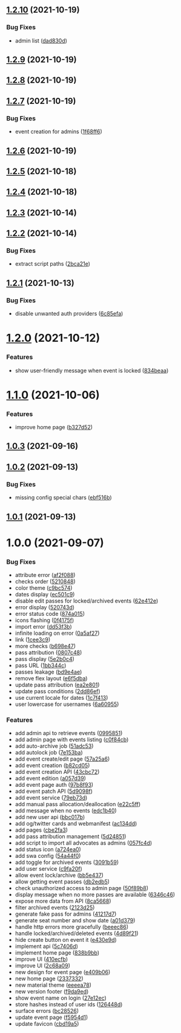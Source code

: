 ## [1.2.10](https://github.com/sinedied/azure-checkin/compare/1.2.9...1.2.10) (2021-10-19)

### Bug Fixes

- admin list ([dad830d](https://github.com/sinedied/azure-checkin/commit/dad830d2df123d6c514a7c8eb52aff20f68fbfe4))

## [1.2.9](https://github.com/sinedied/azure-checkin/compare/1.2.8...1.2.9) (2021-10-19)

## [1.2.8](https://github.com/sinedied/azure-checkin/compare/1.2.7...1.2.8) (2021-10-19)

## [1.2.7](https://github.com/sinedied/azure-checkin/compare/1.2.6...1.2.7) (2021-10-19)

### Bug Fixes

- event creation for admins ([1f68ff6](https://github.com/sinedied/azure-checkin/commit/1f68ff6ef0c04bd1daac42e4862824f11077e4e3))

## [1.2.6](https://github.com/sinedied/azure-checkin/compare/1.2.5...1.2.6) (2021-10-19)

## [1.2.5](https://github.com/sinedied/azure-checkin/compare/1.2.4...1.2.5) (2021-10-18)

## [1.2.4](https://github.com/sinedied/azure-checkin/compare/1.2.3...1.2.4) (2021-10-18)

## [1.2.3](https://github.com/sinedied/azure-checkin/compare/1.2.2...1.2.3) (2021-10-14)

## [1.2.2](https://github.com/sinedied/azure-checkin/compare/1.2.1...1.2.2) (2021-10-14)

### Bug Fixes

- extract script paths ([2bca21e](https://github.com/sinedied/azure-checkin/commit/2bca21ebfc54255b9d99e7ac5b91a3cab0e2dcbf))

## [1.2.1](https://github.com/sinedied/azure-checkin/compare/1.2.0...1.2.1) (2021-10-13)

### Bug Fixes

- disable unwanted auth providers ([6c85efa](https://github.com/sinedied/azure-checkin/commit/6c85efa31491febbcb49ec2195c5344407f3148f))

# [1.2.0](https://github.com/sinedied/azure-checkin/compare/1.1.0...1.2.0) (2021-10-12)

### Features

- show user-friendly message when event is locked ([834beaa](https://github.com/sinedied/azure-checkin/commit/834beaa7dced4865c28f4ccd4860820956618369))

# [1.1.0](https://github.com/sinedied/azure-checkin/compare/1.0.3...1.1.0) (2021-10-06)

### Features

- improve home page ([b327d52](https://github.com/sinedied/azure-checkin/commit/b327d52405824fd366c772b8ad0748affba80463))

## [1.0.3](https://github.com/sinedied/azure-checkin/compare/1.0.2...1.0.3) (2021-09-16)

## [1.0.2](https://github.com/sinedied/azure-checkin/compare/1.0.1...1.0.2) (2021-09-13)

### Bug Fixes

- missing config special chars ([ebf516b](https://github.com/sinedied/azure-checkin/commit/ebf516bbe48343277fd0752df4e557a9ca18c142))

## [1.0.1](https://github.com/sinedied/azure-checkin/compare/1.0.0...1.0.1) (2021-09-13)

# 1.0.0 (2021-09-07)

### Bug Fixes

- attribute error ([af2f088](https://github.com/sinedied/azure-checkin/commit/af2f08889fb33af58c976d34c15963bed3063afa))
- checks order ([5210848](https://github.com/sinedied/azure-checkin/commit/52108480b392420ded87990a173225feac37292e))
- color theme ([c9bc574](https://github.com/sinedied/azure-checkin/commit/c9bc574155c12868f301e653f97d13cabaa9b767))
- dates display ([ec501c9](https://github.com/sinedied/azure-checkin/commit/ec501c9f68d674d1f8e75382e6f47271736bb980))
- disable edit passes for locked/archived events ([62e412e](https://github.com/sinedied/azure-checkin/commit/62e412e7df12c34834abd851e10baf33d550a88c))
- error display ([520743d](https://github.com/sinedied/azure-checkin/commit/520743d9b3317b0a040595b7061d01d6ee7ad069))
- error status code ([874a015](https://github.com/sinedied/azure-checkin/commit/874a01543bc4eda967126bd76f108ef8545b4fcf))
- icons flashing ([0f4175f](https://github.com/sinedied/azure-checkin/commit/0f4175ffb92eef8d86eac414fd3d073f8f23bdea))
- import error ([dd53f3b](https://github.com/sinedied/azure-checkin/commit/dd53f3be19732cf13afee3e9476c81c1a3864959))
- infinite loading on error ([0a5af27](https://github.com/sinedied/azure-checkin/commit/0a5af270bde664c28bccf5b6ae3b26664d0a5b03))
- link ([1cee3c9](https://github.com/sinedied/azure-checkin/commit/1cee3c9ac63ac8ba63edb1d1e4827caef8a31c19))
- more checks ([b698e47](https://github.com/sinedied/azure-checkin/commit/b698e47fa35658ab6b3ca3de8964d1e5aad96a40))
- pass attribution ([0807c48](https://github.com/sinedied/azure-checkin/commit/0807c48228dda42f05a92004f3ed149f03cc4621))
- pass display ([5e2b0c4](https://github.com/sinedied/azure-checkin/commit/5e2b0c44e391079016a41a3623156d5730d3fcf2))
- pass URL ([1bb344c](https://github.com/sinedied/azure-checkin/commit/1bb344c2566349f827b45e4d6c36ffcc21ffb8e5))
- passes leakage ([bd9e4ae](https://github.com/sinedied/azure-checkin/commit/bd9e4ae391d5b5fed413411bfea614b9eec91c44))
- remove flex layout ([e6f5dba](https://github.com/sinedied/azure-checkin/commit/e6f5dba70abbe7f8632be8f5f3bf45d2e754bd37))
- update pass attribution ([ea2e801](https://github.com/sinedied/azure-checkin/commit/ea2e8010882a8ce4403ce139b5b98df892b52534))
- update pass conditions ([2dd86ef](https://github.com/sinedied/azure-checkin/commit/2dd86ef9b7ecb102268963ef54cee707914ebe10))
- use current locale for dates ([1c7f413](https://github.com/sinedied/azure-checkin/commit/1c7f413be06fdb05a1d858eed7f2ab3553599dc7))
- user lowercase for usernames ([6a60955](https://github.com/sinedied/azure-checkin/commit/6a609550e0cce8a872a30cee2f0117343d036a73))

### Features

- add admin api to retrieve events ([0995851](https://github.com/sinedied/azure-checkin/commit/09958515f9d294e3ceb68927d15f304ac580f2c2))
- add admin page with events listing ([c0f84cb](https://github.com/sinedied/azure-checkin/commit/c0f84cb0eda1bd41950bfe741ea3e8629a4e4d89))
- add auto-archive job ([51adc53](https://github.com/sinedied/azure-checkin/commit/51adc53ce4d60197cd4d2d56577ecfaf3a535e14))
- add autolock job ([7e153ba](https://github.com/sinedied/azure-checkin/commit/7e153badbc0a0d6f26b7664e02147a24b0a84f31))
- add event create/edit page ([57a25a6](https://github.com/sinedied/azure-checkin/commit/57a25a609e8046bc56f053dacb6981cd329968d1))
- add event creation ([b82cd05](https://github.com/sinedied/azure-checkin/commit/b82cd05600dc552c36fba588813af327bc49c89c))
- add event creation API ([43cbc72](https://github.com/sinedied/azure-checkin/commit/43cbc720c90674ff6d40334c0e182cadd47dacdb))
- add event edition ([a057d39](https://github.com/sinedied/azure-checkin/commit/a057d399a83e68c30c60e62810b920179daeed8b))
- add event page auth ([97b8f93](https://github.com/sinedied/azure-checkin/commit/97b8f936825dcbf3d6c1b2358231949cf9a3f2e0))
- add event patch API ([5d9098f](https://github.com/sinedied/azure-checkin/commit/5d9098fbfcce686db073f23a6bbf61615f9bd3b9))
- add event service ([79eb73d](https://github.com/sinedied/azure-checkin/commit/79eb73d95acda7bf30444e71383221beb9f6d515))
- add manual pass allocation/deallocation ([e22c5ff](https://github.com/sinedied/azure-checkin/commit/e22c5ff8e26766517fe512182bfa8263ab8d72b1))
- add message when no events ([edc1b40](https://github.com/sinedied/azure-checkin/commit/edc1b409ce406b0d4053a400dae4c1628bb03fec))
- add new user api ([bbc017b](https://github.com/sinedied/azure-checkin/commit/bbc017bd1b55db0f3400f9ae1223ceb4d55fb925))
- add og/twitter cards and webmanifest ([ac134dd](https://github.com/sinedied/azure-checkin/commit/ac134dd36758e9bfe76f24edf6e4ae69765668c0))
- add pages ([cbe2fa3](https://github.com/sinedied/azure-checkin/commit/cbe2fa318f926dec298355874bd89b4a6ac7d8c0))
- add pass attribution management ([5d24851](https://github.com/sinedied/azure-checkin/commit/5d2485110a66fe458516ff076d83f9127a657e04))
- add script to import all advocates as admins ([057fc4d](https://github.com/sinedied/azure-checkin/commit/057fc4d1b190ae6d12250405e73b7fc8dae1db59))
- add status icon ([a724ea0](https://github.com/sinedied/azure-checkin/commit/a724ea007ff89607d54516dddad7408b79a0a3b8))
- add swa config ([54a44f0](https://github.com/sinedied/azure-checkin/commit/54a44f0444835c8a58f7eda5d70239f2c7a48646))
- add toggle for archived events ([3091b59](https://github.com/sinedied/azure-checkin/commit/3091b598bd6f8220c53c099bdd819c31b32c7bbb))
- add user service ([c9fa20f](https://github.com/sinedied/azure-checkin/commit/c9fa20f6631fa698fa0d8b70d15c92f39040c671))
- allow event lock/archive ([bb5e437](https://github.com/sinedied/azure-checkin/commit/bb5e437029fab32830f5258064b6e66b56eb4bf0))
- allow getting event passes ([db2edb5](https://github.com/sinedied/azure-checkin/commit/db2edb525b65c11c37b1bebef402c4c1360b98c2))
- check unauthorized access to admin page ([50f89b8](https://github.com/sinedied/azure-checkin/commit/50f89b8d8d60f4a9f4a15aaf5e54e261b5c0e7da))
- display message when no more passes are available ([6346c46](https://github.com/sinedied/azure-checkin/commit/6346c46660c43515b84533eb487fde6ce6b46d66))
- expose more data from API ([8ca5668](https://github.com/sinedied/azure-checkin/commit/8ca5668ca35547213e998c5a3852c679a4a46fb3))
- filter archived events ([2123d25](https://github.com/sinedied/azure-checkin/commit/2123d25929d75d832fd05bd8c7bcdc940c7f29a9))
- generate fake pass for admins ([41217d7](https://github.com/sinedied/azure-checkin/commit/41217d74b8cc676d8a623bf0ffbd0a54819e78e2))
- generate seat number and show date ([a01d379](https://github.com/sinedied/azure-checkin/commit/a01d379a1c05067b7b52681391be948fb916622d))
- handle http errors more gracefully ([beeec86](https://github.com/sinedied/azure-checkin/commit/beeec8602999e1a98c4cb5fb9ddda5a66c20691c))
- handle locked/archived/deleted events ([4d89f21](https://github.com/sinedied/azure-checkin/commit/4d89f21bdf3ee5cb85225acf9c4f3efcd214fd8f))
- hide create button on event it ([e430e9d](https://github.com/sinedied/azure-checkin/commit/e430e9debc3ca2127c4230f87e8012d30d96e7f6))
- implement api ([5c7406d](https://github.com/sinedied/azure-checkin/commit/5c7406dab243bdf734f0191b63f1aa47e3c9c745))
- implement home page ([838b9bb](https://github.com/sinedied/azure-checkin/commit/838b9bbfa16e64d0e11f8400c9d2b5d9eb971b46))
- improve UI ([410ecfb](https://github.com/sinedied/azure-checkin/commit/410ecfbb28c2748034398762f3784cde692d9198))
- improve UI ([2c68a09](https://github.com/sinedied/azure-checkin/commit/2c68a091b5d3ddebf4e750029dae1dc9928e8f19))
- new design for event page ([e409b06](https://github.com/sinedied/azure-checkin/commit/e409b06660cb993b8c75e99b5fed53f44d6dff89))
- new home page ([2337332](https://github.com/sinedied/azure-checkin/commit/2337332f17e78f478a4a4060db48c610190a8f5f))
- new material theme ([eeeea78](https://github.com/sinedied/azure-checkin/commit/eeeea78561b9b85f9b7d721b274ea0db182cd08d))
- new version footer ([f9da9ed](https://github.com/sinedied/azure-checkin/commit/f9da9ed7d8535896a717dd51107d95a3c93605ad))
- show event name on login ([27e12ec](https://github.com/sinedied/azure-checkin/commit/27e12ec79f83ab20130bd473e0818ac6cd0955be))
- store hashes instead of user ids ([126448d](https://github.com/sinedied/azure-checkin/commit/126448dfe589730c7571bde428e4c70fe19ece53))
- surface errors ([bc28526](https://github.com/sinedied/azure-checkin/commit/bc285264e2696d523264097434f3a8687385d2f3))
- update event page ([f5954d1](https://github.com/sinedied/azure-checkin/commit/f5954d107d8049e13cdb77733f4e2e5ebe0297cf))
- update favicon ([cbd19a5](https://github.com/sinedied/azure-checkin/commit/cbd19a58be529a5ba66abad64f142da28c7bc3fb))
